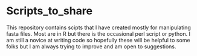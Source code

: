 # Scripts_to_share
This repository contains scipts that I have created mostly for manipulating fasta files. Most are in R but there is the occasional perl script or python. I am still a novice at writing code so hopefully these will be helpful to some folks but I am always trying to improve and am open to suggestions.
